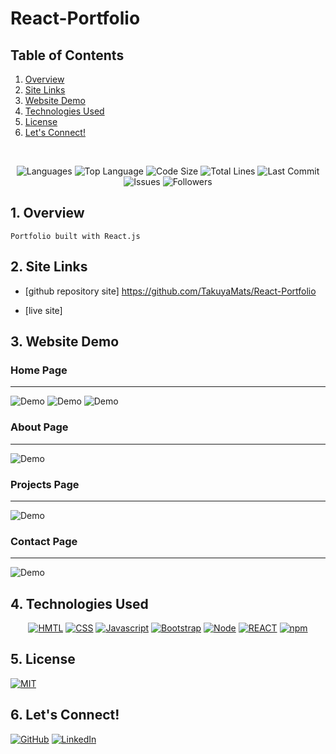 # React-Portfolio

## Table of Contents

1. [Overview](#overview)
2. [Site Links](#site-links)
3. [Website Demo](#demo)
4. [Technologies Used](#technologies-used)
5. [License](#license)
6. [Let's Connect!](#connect)

</br>
<p align="center">
    <img src="https://img.shields.io/github/languages/count/TakuyaMats/React-Portfolio?style=plastic" alt="Languages" />
    <img src="https://img.shields.io/github/languages/top/TakuyaMats/React-Portfolio?style=plastic&labelColor=yellow" alt="Top Language" />
    <img src="https://img.shields.io/github/languages/code-size/TakuyaMats/React-Portfolio?style=plastic" alt="Code Size" />
    <img src="https://img.shields.io/tokei/lines/github/TakuyaMats/React-Portfolio?style=plastic" alt="Total Lines" />
    <img src="https://img.shields.io/github/last-commit/TakuyaMats/React-Portfolio?style=plastic" alt="Last Commit" />  
    <img src="https://img.shields.io/github/issues/TakuyaMats/React-Portfolio?style=plastic" alt="Issues" />  
    <img src="https://img.shields.io/github/followers/TakuyaMats?style=social" alt="Followers" />  
</p>

<a name="overview"></a>

## 1. Overview

```
Portfolio built with React.js
```

<a name="site-links"></a>

## 2. Site Links

- [github repository site] https://github.com/TakuyaMats/React-Portfolio

- [live site]

<a name="demo"></a>

## 3. Website Demo

### Home Page

---

![Demo](src/assets/img/home-page.png)
![Demo](src/assets/img/about-me-home-page.png)
![Demo](src/assets/img/projects-home-page.png)

### About Page

---

![Demo](src/assets/img/about-page.png)

### Projects Page

---

![Demo](src/assets/img/projects-page.png)

### Contact Page

---

![Demo](src/assets/img/contact-page.png)

<a name="technologies-used"></a>

## 4. Technologies Used

<p align="center">
    <a href="https://developer.mozilla.org/en-US/docs/Web/HTML"><img src="https://img.shields.io/badge/-HTML-orange?style=for-the-badge"  alt="HMTL" /></a>
    <a href="https://developer.mozilla.org/en-US/docs/Web/CSS"><img src="https://img.shields.io/badge/-CSS-blue?style=for-the-badge" alt="CSS" /></a>
    <a href="https://www.javascript.com/"><img src="https://img.shields.io/badge/-Javascript-yellow?style=for-the-badge" alt="Javascript" /></a>
    <a href="https://getbootstrap.com/"><img src="https://img.shields.io/badge/-Bootstrap-blueviolet?style=for-the-badge" alt="Bootstrap" /></a>
    <a href="https://nodejs.org/en/"><img src="https://img.shields.io/badge/-Node-green?style=for-the-badge" alt="Node" /></a>
    <a href="https://reactjs.org/"><img src="https://img.shields.io/badge/-REACT-blue?style=for-the-badge" alt="REACT" /></a>
    <a href="https://www.npmjs.com/"><img src="https://img.shields.io/badge/-npm-red?style=for-the-badge" alt="npm" /></a>
</p>

<a name="license"></a>

## 5. License

[![MIT](https://img.shields.io/badge/license-MIT-green?style=plastic)](https://github.com/git/git-scm.com/blob/main/MIT-LICENSE.txt)

<a name="connect"></a>

## 6. Let's Connect!

[![GitHub](https://img.shields.io/badge/My%20GitHub-Click%20Me!-blueviolet?style=plastic&logo=GitHub)](https://github.com/TakuyaMats)
[![LinkedIn](https://img.shields.io/badge/My%20LinkedIn-Click%20Me!-grey?style=plastic&logo=LinkedIn&labelColor=blue)](https://www.linkedin.com/in/takuyamatsumoto90/)
